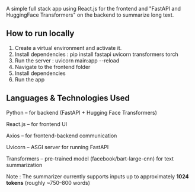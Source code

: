 A simple full stack app using React.js for the frontend and "FastAPI and HuggingFace Transformers" on the backend to summarize long text.

## How to run locally
1. Create a virtual environment and activate it.
2. Install dependencies : pip install fastapi uvicorn transformers torch
3. Run the server : uvicorn main:app --reload
4. Navigate to the frontend folder
5. Install dependencies
6. Run the app


## Languages & Technologies Used
 Python – for backend (FastAPI + Hugging Face Transformers)

 React.js – for frontend UI

 Axios – for frontend-backend communication

 Uvicorn – ASGI server for running FastAPI

 Transformers – pre-trained model (facebook/bart-large-cnn) for text summarization





Note : The summarizer currently supports inputs up to approximately **1024 tokens** (roughly ~750–800 words)
